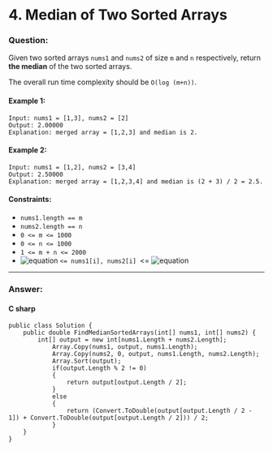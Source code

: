 # 4. Median of Two Sorted Arrays

### Question:
Given two sorted arrays `nums1` and `nums2` of size `m` and `n` respectively, return **the median** of the two sorted arrays.

The overall run time complexity should be `O(log (m+n))`.
#### Example 1:
```
Input: nums1 = [1,3], nums2 = [2]
Output: 2.00000
Explanation: merged array = [1,2,3] and median is 2.
```
#### Example 2:
```
Input: nums1 = [1,2], nums2 = [3,4]
Output: 2.50000
Explanation: merged array = [1,2,3,4] and median is (2 + 3) / 2 = 2.5.
```
#### Constraints:
* `nums1.length == m`
* `nums2.length == n`
* `0 <= m <= 1000`
* `0 <= n <= 1000`
* `1 <= m + n <= 2000`
* ![equation](https://latex.codecogs.com/svg.image?-10^{6}) `<= nums1[i], nums2[i] `<= ![equation](https://latex.codecogs.com/svg.image?10^{6})
----
### Answer:
#### C sharp
```
public class Solution {
    public double FindMedianSortedArrays(int[] nums1, int[] nums2) {
        int[] output = new int[nums1.Length + nums2.Length];
            Array.Copy(nums1, output, nums1.Length);
            Array.Copy(nums2, 0, output, nums1.Length, nums2.Length);
            Array.Sort(output);
            if(output.Length % 2 != 0)
            {
                return output[output.Length / 2];
            }
            else
            {
                return (Convert.ToDouble(output[output.Length / 2 - 1]) + Convert.ToDouble(output[output.Length / 2])) / 2;
            } 
    }
}   
```

